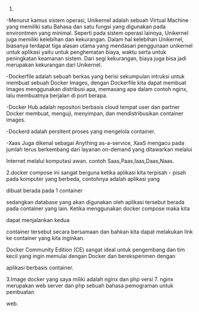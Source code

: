 1.
-Menurut kamus sistem operasi, Unikernel adalah sebuah Virtual Machine yang memiliki satu Bahasa dan satu fungsi yang digunakan pada environtmen yang minimal. Seperti pada sistem operasi lainnya, Unikernel juga memiliki kelebihan dan kekurangan. Dalam hal kelebihan Unikernel, biasanya terdapat tiga alasan utama yang mendasari penggunaan unikernel untuk aplikasi yaitu untuk penghematan biaya, waktu serta untuk peningkatan keamanan sistem. Dari segi kekurangan, biaya juga bisa jadi merupakan kekurangan dari Unikernel.

-Dockerfile adalah sebuah berkas yang berisi sekumpulan intruksi untuk membuat sebuah Docker Images, dengan Dockerfile kita dapat membuat Images menggunakan 
distribusi apa, memasang apa dalam contoh nginx, lalu membuatnya berjalan di port berapa.

-Docker Hub adalah repositori berbasis cloud tempat user dan partner Docker membuat, menguji, menyimpan, dan mendistribusikan container images.

-Dockerd adalah persitent proses yang mengelola container.

-Xaas Juga dikenal sebagai Anything as-a-service, XaaS mengacu pada jumlah terus berkembang dari layanan on-demand yang ditawarkan melalui

Internet melalui komputasi awan. contoh Saas,Paas,Iaas,Daas,Naas.

2.docker compose ini sangat berguna ketika aplikasi kita terpisah - pisah pada komputer yang berbeda, contohnya adalah aplikasi yang

dibuat berada pada 1 container 

sedangkan database yang akan digunakan oleh aplikasi tersebut berada pada container yang lain. Ketika menggunakan docker compose maka kita

dapat menjalankan kedua 

container tersebut secara bersamaan dan bahkan kita dapat melakukan link ke container yang kita inginkan.

Docker Community Edition (CE) sangat ideal untuk pengembang dan tim kecil yang ingin memulai dengan Docker dan bereksperimen dengan

aplikasi berbasis container.

3.Image docker yang saya miliki adalah nginx dan php versi 7. nginx merupakan web server dan php sebuah bahasa pemograman untuk pembuatan

web.

